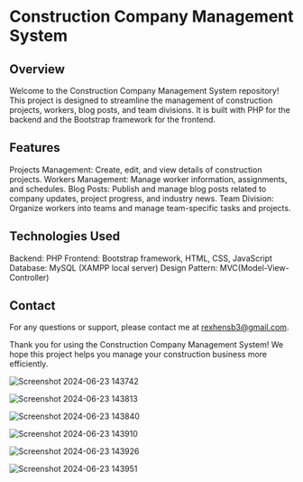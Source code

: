 # Construction Company Management System

## Overview
Welcome to the Construction Company Management System repository! This project is designed to streamline the management of construction projects, workers, blog posts, and team divisions. It is built with PHP for the backend and the Bootstrap framework for the frontend.

## Features
Projects Management: Create, edit, and view details of construction projects.
Workers Management: Manage worker information, assignments, and schedules.
Blog Posts: Publish and manage blog posts related to company updates, project progress, and industry news.
Team Division: Organize workers into teams and manage team-specific tasks and projects.

## Technologies Used
Backend: PHP
Frontend: Bootstrap framework, HTML, CSS, JavaScript
Database: MySQL (XAMPP local server)
Design Pattern: MVC(Model-View-Controller)

## Contact
For any questions or support, please contact me at rexhensb3@gmail.com.

Thank you for using the Construction Company Management System! We hope this project helps you manage your construction business more efficiently.

![Screenshot 2024-06-23 143742](https://github.com/rexhens/Construction_Company/assets/121065866/695d8e15-8399-4ea0-9b90-aff8c9779cdc)

![Screenshot 2024-06-23 143813](https://github.com/rexhens/Construction_Company/assets/121065866/468997aa-1c57-44c3-ba10-1c22c38d93f9)

![Screenshot 2024-06-23 143840](https://github.com/rexhens/Construction_Company/assets/121065866/6f06aa5f-e51d-4e48-bad0-4ca081dcde6f)

![Screenshot 2024-06-23 143910](https://github.com/rexhens/Construction_Company/assets/121065866/5f8c4f4f-b8ed-466b-8c4a-fadf3e866641)

![Screenshot 2024-06-23 143926](https://github.com/rexhens/Construction_Company/assets/121065866/b8ac4373-14c2-40b4-82a6-16f2b68ba376)

![Screenshot 2024-06-23 143951](https://github.com/rexhens/Construction_Company/assets/121065866/75fa040b-438c-4253-969f-95808df7c4fc)







